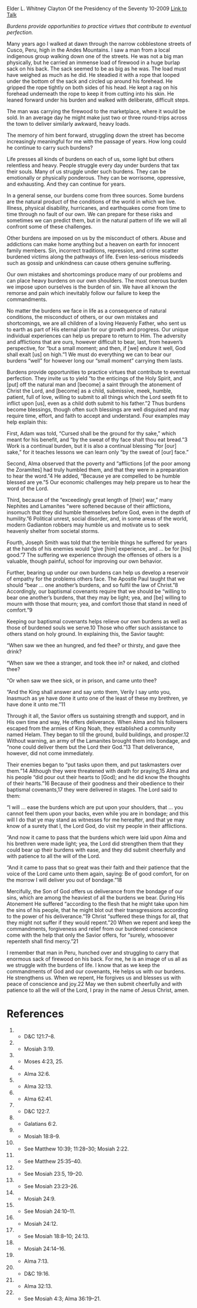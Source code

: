 Elder L. Whitney Clayton
Of the Presidency of the Seventy
10-2009
[Link to Talk](https://www.churchofjesuschrist.org/study/general-conference/2009/10/that-your-burdens-may-be-light?lang=eng)

_Burdens provide opportunities to practice virtues that contribute to eventual perfection._

Many years ago I walked at dawn through the narrow cobblestone streets of Cusco, Peru, high in the Andes Mountains. I saw a man from a local indigenous group walking down one of the streets. He was not a big man physically, but he carried an immense load of firewood in a huge burlap sack on his back. The sack seemed to be as big as he was. The load must have weighed as much as he did. He steadied it with a rope that looped under the bottom of the sack and circled up around his forehead. He gripped the rope tightly on both sides of his head. He kept a rag on his forehead underneath the rope to keep it from cutting into his skin. He leaned forward under his burden and walked with deliberate, difficult steps.

The man was carrying the firewood to the marketplace, where it would be sold. In an average day he might make just two or three round-trips across the town to deliver similarly awkward, heavy loads.

The memory of him bent forward, struggling down the street has become increasingly meaningful for me with the passage of years. How long could he continue to carry such burdens?

Life presses all kinds of burdens on each of us, some light but others relentless and heavy. People struggle every day under burdens that tax their souls. Many of us struggle under such burdens. They can be emotionally or physically ponderous. They can be worrisome, oppressive, and exhausting. And they can continue for years.

In a general sense, our burdens come from three sources. Some burdens are the natural product of the conditions of the world in which we live. Illness, physical disability, hurricanes, and earthquakes come from time to time through no fault of our own. We can prepare for these risks and sometimes we can predict them, but in the natural pattern of life we will all confront some of these challenges.

Other burdens are imposed on us by the misconduct of others. Abuse and addictions can make home anything but a heaven on earth for innocent family members. Sin, incorrect traditions, repression, and crime scatter burdened victims along the pathways of life. Even less-serious misdeeds such as gossip and unkindness can cause others genuine suffering.

Our own mistakes and shortcomings produce many of our problems and can place heavy burdens on our own shoulders. The most onerous burden we impose upon ourselves is the burden of sin. We have all known the remorse and pain which inevitably follow our failure to keep the commandments.

No matter the burdens we face in life as a consequence of natural conditions, the misconduct of others, or our own mistakes and shortcomings, we are all children of a loving Heavenly Father, who sent us to earth as part of His eternal plan for our growth and progress. Our unique individual experiences can help us prepare to return to Him. The adversity and afflictions that are ours, however difficult to bear, last, from heaven’s perspective, for “but a small moment; and then, if [we] endure it well, God shall exalt [us] on high.”1 We must do everything we can to bear our burdens “well” for however long our “small moment” carrying them lasts.

Burdens provide opportunities to practice virtues that contribute to eventual perfection. They invite us to yield “to the enticings of the Holy Spirit, and [put] off the natural man and [become] a saint through the atonement of Christ the Lord, and [become] as a child, submissive, meek, humble, patient, full of love, willing to submit to all things which the Lord seeth fit to inflict upon [us], even as a child doth submit to his father.”2 Thus burdens become blessings, though often such blessings are well disguised and may require time, effort, and faith to accept and understand. Four examples may help explain this:





First, Adam was told, “Cursed shall be the ground for thy sake,” which meant for his benefit, and “by the sweat of thy face shalt thou eat bread.”3 Work is a continual burden, but it is also a continual blessing “for [our] sake,” for it teaches lessons we can learn only “by the sweat of [our] face.”





Second, Alma observed that the poverty and “afflictions [of the poor among the Zoramites] had truly humbled them, and that they were in a preparation to hear the word.”4 He added, “Because ye are compelled to be humble blessed are ye.”5 Our economic challenges may help prepare us to hear the word of the Lord.





Third, because of the “exceedingly great length of [their] war,” many Nephites and Lamanites “were softened because of their afflictions, insomuch that they did humble themselves before God, even in the depth of humility.”6 Political unrest, social disorder, and, in some areas of the world, modern Gadianton robbers may humble us and motivate us to seek heavenly shelter from societal storms.





Fourth, Joseph Smith was told that the terrible things he suffered for years at the hands of his enemies would “give [him] experience, and … be for [his] good.”7 The suffering we experience through the offenses of others is a valuable, though painful, school for improving our own behavior.





Further, bearing up under our own burdens can help us develop a reservoir of empathy for the problems others face. The Apostle Paul taught that we should “bear … one another’s burdens, and so fulfil the law of Christ.”8 Accordingly, our baptismal covenants require that we should be “willing to bear one another’s burdens, that they may be light; yea, and [be] willing to mourn with those that mourn; yea, and comfort those that stand in need of comfort.”9

Keeping our baptismal covenants helps relieve our own burdens as well as those of burdened souls we serve.10 Those who offer such assistance to others stand on holy ground. In explaining this, the Savior taught:

“When saw we thee an hungred, and fed thee? or thirsty, and gave thee drink?

“When saw we thee a stranger, and took thee in? or naked, and clothed thee?

“Or when saw we thee sick, or in prison, and came unto thee?

“And the King shall answer and say unto them, Verily I say unto you, Inasmuch as ye have done it unto one of the least of these my brethren, ye have done it unto me.”11

Through it all, the Savior offers us sustaining strength and support, and in His own time and way, He offers deliverance. When Alma and his followers escaped from the armies of King Noah, they established a community named Helam. They began to till the ground, build buildings, and prosper.12 Without warning, an army of the Lamanites brought them into bondage, and “none could deliver them but the Lord their God.”13 That deliverance, however, did not come immediately.

Their enemies began to “put tasks upon them, and put taskmasters over them.”14 Although they were threatened with death for praying,15 Alma and his people “did pour out their hearts to [God]; and he did know the thoughts of their hearts.”16 Because of their goodness and their obedience to their baptismal covenants,17 they were delivered in stages. The Lord said to them:

“I will … ease the burdens which are put upon your shoulders, that … you cannot feel them upon your backs, even while you are in bondage; and this will I do that ye may stand as witnesses for me hereafter, and that ye may know of a surety that I, the Lord God, do visit my people in their afflictions.

“And now it came to pass that the burdens which were laid upon Alma and his brethren were made light; yea, the Lord did strengthen them that they could bear up their burdens with ease, and they did submit cheerfully and with patience to all the will of the Lord.

“And it came to pass that so great was their faith and their patience that the voice of the Lord came unto them again, saying: Be of good comfort, for on the morrow I will deliver you out of bondage.”18

Mercifully, the Son of God offers us deliverance from the bondage of our sins, which are among the heaviest of all the burdens we bear. During His Atonement He suffered “according to the flesh that he might take upon him the sins of his people, that he might blot out their transgressions according to the power of his deliverance.”19 Christ “suffered these things for all, that they might not suffer if they would repent.”20 When we repent and keep the commandments, forgiveness and relief from our burdened conscience come with the help that only the Savior offers, for “surely, whosoever repenteth shall find mercy.”21

I remember that man in Peru, hunched over and struggling to carry that enormous sack of firewood on his back. For me, he is an image of us all as we struggle with the burdens of life. I know that as we keep the commandments of God and our covenants, He helps us with our burdens. He strengthens us. When we repent, He forgives us and blesses us with peace of conscience and joy.22 May we then submit cheerfully and with patience to all the will of the Lord, I pray in the name of Jesus Christ, amen.

# References
1. - D&C 121:7–8.
2. - Mosiah 3:19.
3. - Moses 4:23, 25.
4. - Alma 32:6.
5. - Alma 32:13.
6. - Alma 62:41.
7. - D&C 122:7.
8. - Galatians 6:2.
9. - Mosiah 18:8–9.
10. - See Matthew 10:39; 11:28–30; Mosiah 2:22.
11. - See Matthew 25:35–40.
12. - See Mosiah 23:5, 19–20.
13. - See Mosiah 23:23–26.
14. - Mosiah 24:9.
15. - See Mosiah 24:10–11.
16. - Mosiah 24:12.
17. - See Mosiah 18:8–10; 24:13.
18. - Mosiah 24:14–16.
19. - Alma 7:13.
20. - D&C 19:16.
21. - Alma 32:13.
22. - See Mosiah 4:3; Alma 36:19–21.